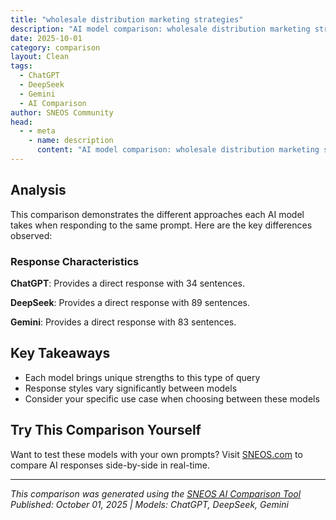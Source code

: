 ```yaml
---
title: "wholesale distribution marketing strategies"
description: "AI model comparison: wholesale distribution marketing strategies..."
date: 2025-10-01
category: comparison
layout: Clean
tags:
  - ChatGPT
  - DeepSeek
  - Gemini
  - AI Comparison
author: SNEOS Community
head:
  - - meta
    - name: description
      content: "AI model comparison: wholesale distribution marketing strategies..."
---
```


<ChatComparison
  title="wholesale distribution marketing strategies"
  prompt="wholesale distribution marketing strategies"
  :responses='{
    "ChatGPT": "Certainly! Here are some effective wholesale distribution marketing strategies to help grow your business:\n\n### 1. Build Strong Relationships with Retailers and Customers\n- **Personalized Communication:** Use CRM tools to maintain personalized contact with clients.\n- **Regular Follow-ups:** Keep consistent communication to understand their needs and offer tailored solutions.\n- **Customer Service:** Provide excellent support to build trust and long-term partnerships.\n\n### 2. Develop a Robust Online Presence\n- **Professional Website:** Showcase your product catalog, pricing, and services clearly.\n- **E-commerce Platform:** Enable easy ordering and reordering online.\n- **SEO \u0026 Content Marketing:** Create content targeting retailers, such as blog posts on industry trends.\n\n### 3. Leverage Digital Marketing\n- **Email Marketing:** Send newsletters with new products, promotions, and industry news.\n- **Social Media:** Use LinkedIn, Facebook, and Instagram to connect with potential clients and share updates.\n- **Paid Advertising:** Use Google Ads or social media ads targeting businesses in your niche.\n\n### 4. Offer Competitive Pricing and Financing Options\n- **Volume Discounts:** Provide price breaks for large orders.\n- **Flexible Payment Terms:** Offer credit or deferred payment options to reliable clients.\n\n### 5. Attend Trade Shows and Industry Events\n- **Exhibit Products:** Showcase your offerings in industry expos to gain visibility.\n- **Network:** Meet potential clients and suppliers to build your network.\n\n### 6. Provide Value-Added Services\n- **Inventory Management Support:** Help customers manage stock efficiently.\n- **Training and Support:** Offer product training to retailers to help them sell better.\n- **Fast Delivery:** Ensure reliable and timely logistics services.\n\n### 7. Utilize Data Analytics\n- **Sales Trends:** Analyze purchase data to forecast demand and tailor promotions.\n- **Customer Insights:** Segment customers to target marketing efforts more effectively.\n\n### 8. Collaborate with Manufacturers\n- **Exclusive Products:** Offer unique or exclusive items to stand out.\n- **Co-marketing:** Partner in marketing efforts to enhance brand reach.\n\n### 9. Implement Loyalty Programs\n- Reward repeat customers with discounts, special offers, or early access to new products.\n\n### 10. Focus on Niche Markets\n- Tailor your marketing efforts to specific industries or product categories to reduce competition and increase relevance.\n\n---\n\nIf you want, I can help you develop a detailed marketing plan based on these strategies!",
    "DeepSeek": "Of course. Wholesale distribution is a unique B2B field that requires a blend of traditional relationship-building and modern digital strategies. The goal is to be the most efficient, reliable, and valuable link in the supply chain for your customers (retailers, other businesses, etc.).\n\nHere is a comprehensive guide to wholesale distribution marketing strategies, broken down into core pillars and actionable tactics.\n\n### The Core Pillars of Wholesale Marketing\n\nBefore diving into tactics, understand that your marketing must rest on these four pillars:\n\n1.  **Value Beyond Price:** You\u0027re not just selling products; you\u0027re selling reliability, expertise, inventory management, and time savings. Your marketing must communicate this value.\n2.  **Relationship-Centric:** Wholesale is built on long-term relationships. Marketing should be about nurturing and deepening these connections.\n3.  **Efficiency \u0026 Ease of Doing Business:** Your ordering process, logistics, and communication must be seamless. A difficult experience is a major marketing failure.\n4.  **Targeted Reach:** You\u0027re not marketing to the general public. Your efforts must be highly focused on your specific customer segments.\n\n---\n\n### 1. Digital Marketing \u0026 Online Presence\n\nIn today\u0027s market, a strong digital foundation is non-negotiable.\n\n*   **Professional, Functional Website:** Your website is your digital sales rep and order hub.\n    *   **B2B E-commerce Portal:** Allow customers to check inventory, place orders, track shipments, and view their account history 24/7.\n    *   **Search Engine Optimization (SEO):** Optimize for keywords your customers use, like \u0022restaurant supply distributor in [City],\u0022 \u0022janitorial wholesale,\u0022 or \u0022electronic components distributor.\u0022\n    *   **Clear Product Information:** High-quality images, detailed specs, PDF datasheets, and inventory status.\n    *   **Content Marketing:** Create a **blog or resource center** with articles that help your customers succeed. For example, if you sell plumbing supplies, write about \u0022Common Winter Plumbing Issues and How to Fix Them.\u0022 This builds authority and drives SEO traffic.\n\n*   **Email Marketing (The Workhorse):**\n    *   **New Product Announcements:** Keep your customers informed about new inventory.\n    *   **Promotions \u0026 Specials:** Highlight seasonal deals, bulk discounts, or closeouts.\n    *   **Industry News \u0026 Tips:** Share valuable content from your blog.\n    *   **Automated Drip Campaigns:** Welcome series for new accounts, re-engagement emails for inactive customers.\n\n*   **LinkedIn Marketing:**\n    *   **Company Page:** Keep it updated with company news and content.\n    *   **Sales Navigator:** Empower your sales team to find and connect with key decision-makers at prospect companies.\n    *   **Targeted Content Sharing:** Share your blog posts and industry insights directly with a professional audience.\n\n*   **Online Directories \u0026 Review Sites:**\n    *   Claim and optimize your **Google Business Profile**.\n    *   List your business on industry-specific directories (e.g., Thomasnet for industrial supplies).\n    *   Encourage happy customers to leave positive reviews.\n\n### 2. Traditional \u0026 Relationship-Based Strategies\n\nThe human touch remains critical in wholesale.\n\n*   **A High-Performing Sales Team:**\n    *   **Train them as Consultants:** Your sales reps should be product and industry experts who can advise customers, not just take orders.\n    *   **Territory Management:** Assign reps to specific geographic areas or verticals to build deep local relationships.\n    *   **Regular Check-ins:** Schedule proactive calls and visits, especially with key accounts.\n\n*   **Trade Shows \u0026 Industry Events:**\n    *   **Exhibit:** Secure a booth to generate new leads, meet existing customers, and build brand awareness.\n    *   **Attend:** Send your team to network, learn about industry trends, and scout the competition.\n\n*   **Telemarketing / Inside Sales:**\n    *   Use a dedicated team for lead qualification, account management for smaller clients, and proactive outreach for promotions.\n\n*   **Print Catalogs \u0026 Brochures:**\n    *   While digital is key, a well-designed, physical catalog can still be a powerful tool for certain industries and customers who prefer to browse offline.\n\n### 3. Strategic Partnerships \u0026 Growth Levers\n\n*   **Manufacturer Co-op Marketing:**\n    *   Many manufacturers have funds to help you market *their* products. Use these funds for joint advertising, promotions, or events. This is often an underutilized resource.\n\n*   **Referral Programs:**\n    *   Incentivize your current happy customers to refer new business to you. Offer a discount or credit on their next order.\n\n*   **Partnerships with Complementary Businesses:**\n    *   Partner with non-competing businesses that serve the same customer base. For example, a commercial kitchen equipment distributor could partner with a food service consultant.\n\n### 4. Customer-Centric Programs\n\nLock in loyalty and increase lifetime value.\n\n*   **Tiered Pricing \u0026 Loyalty Programs:**\n    *   Reward high-volume customers with better pricing, faster shipping, or dedicated account management.\n\n*   **Value-Added Services (The Differentiator):**\n    *   **Kitting \u0026 Assembly:** Pre-assemble products into kits for your customers.\n    *   **Custom Labeling:** Private labeling for retailers.\n    *   **Inventory Management Services:** Offer vendor-managed inventory (VMI) where you monitor and replenish their stock automatically.\n    *   **Training \u0026 Support:** Offer product training sessions for your customers\u0027 staff.\n\n### 5. Data-Driven Marketing \u0026 Analysis\n\nUse data to make smarter decisions.\n\n*   **Customer Segmentation:**\n    *   Divide your customers into groups (e.g., by industry, order volume, purchase history) and tailor your marketing messages to each segment.\n*   **Analyze Sales Data:**\n    *   Identify your most profitable customers and products. Use this to focus your marketing efforts and inventory purchasing.\n*   **Track Marketing ROI:**\n    *   Use tracking codes on emails, ask new customers \u0022how did you hear about us?\u0022, and analyze which channels bring in the most valuable leads.\n\n---\n\n### Putting It All Together: A Simple Action Plan\n\n1.  **Audit \u0026 Set Goals:** Where are you now? What are your goals (e.g., 15% new customer acquisition, 10% growth in key accounts)?\n2.  **Fix Your Foundation:** Ensure your website is modern, functional, and has a robust B2B portal.\n3.  **Empower Your Sales Team:** Align marketing and sales. Provide them with the content and tools (like CRM) they need to succeed.\n4.  **Launch a Content Engine:** Start a blog and an email newsletter. Provide consistent value.\n5.  **Deepen Relationships:** Identify your top 20% of customers and develop a \u0022key account strategy\u0022 with added services and personal contact.\n6.  **Analyze and Refine:** Track your results monthly and double down on what works.\n\nBy combining the trust and reliability of traditional wholesale with the reach and efficiency of digital marketing, you can build a dominant and profitable distribution business.",
    "Gemini": "Okay, let\u0027s break down wholesale distribution marketing strategies.  It\u0027s a different game than marketing directly to consumers.  The goal is to build strong relationships with your retailers and partners to ensure they\u0027re effectively selling your products.\n\n**I. Understanding the Wholesale Distribution Landscape**\n\n*   **Who are your customers?**  Retailers, other distributors, resellers, institutional buyers (hospitals, schools), e-commerce businesses.\n*   **What do they need?**  Reliable supply, competitive pricing, marketing support, training, quality products, ease of ordering, fast delivery, strong profit margins.\n*   **What are their pain points?**  Inventory management, dealing with returns, finding reliable suppliers, staying competitive, customer service.\n*   **What are the competitive dynamics?**  Who are the other wholesalers in your space?  What are their strengths and weaknesses?  What are their pricing strategies?\n\n**II. Core Marketing Strategies**\n\n1.  **Relationship Building (Key Account Management):**\n\n    *   **Personalized Approach:**  Treat your key accounts like partners.  Understand their business goals and tailor your offerings to help them succeed.\n    *   **Dedicated Account Managers:**  Provide a single point of contact for each major account.  This fosters trust and ensures responsiveness.\n    *   **Regular Communication:**  Stay in touch with your retailers regularly, not just when you want to sell them something. Share industry insights, market trends, and product updates.\n    *   **Feedback Loops:**  Actively solicit feedback from your retailers about your products, services, and support.  Use this feedback to improve your offerings.\n    *   **Loyalty Programs \u0026 Incentives:**  Reward your best customers with exclusive discounts, early access to new products, or other benefits.\n    *   **Joint Business Planning:**  Work with your key retailers to develop joint marketing plans and sales strategies.\n\n2.  **Competitive Pricing \u0026 Promotions:**\n\n    *   **Volume Discounts:**  Offer attractive discounts for larger orders.\n    *   **Early Payment Discounts:**  Incentivize prompt payments with discounts.\n    *   **Seasonal Promotions:**  Run promotions that align with seasonal trends and consumer demand.\n    *   **Bundle Deals:**  Offer bundled products at a discounted price to encourage larger purchases.\n    *   **Price Matching/Guarantees:**  Consider matching competitor prices to remain competitive (carefully consider margins).\n    *   **Clear and Transparent Pricing:** Make sure your pricing is easy to understand and that there are no hidden fees.\n\n3.  **Product Marketing \u0026 Branding:**\n\n    *   **High-Quality Product Information:** Provide detailed product descriptions, specifications, images, and videos.\n    *   **Compelling Product Packaging:**  Ensure your product packaging is attractive, informative, and aligns with your brand.\n    *   **Brand Consistency:**  Maintain a consistent brand identity across all your marketing materials and communications.\n    *   **Product Training:**  Offer product training to your retailers and their staff so they can effectively sell your products.\n    *   **Samples \u0026 Demos:**  Provide samples or demos of your products to potential retailers.\n\n4.  **Digital Marketing:**\n\n    *   **Wholesale-Focused Website:**  A professional website is crucial.  It should include:\n        *   Product catalog with detailed information\n        *   Pricing (potentially password-protected for registered wholesalers)\n        *   Online ordering system\n        *   Account management portal\n        *   Resources (product manuals, marketing materials)\n        *   Contact information\n    *   **Search Engine Optimization (SEO):**  Optimize your website and content to rank higher in search results for relevant keywords.\n    *   **Email Marketing:**\n        *   Targeted email campaigns to promote new products, special offers, and company news.\n        *   Segment your email list based on customer type, purchase history, or other criteria.\n    *   **Content Marketing:**  Create valuable content that educates and informs your retailers, such as:\n        *   Blog posts about industry trends\n        *   Case studies showcasing successful retailer partnerships\n        *   Webinars on product knowledge or sales techniques\n    *   **Social Media Marketing (Strategic):**  While B2B is different, consider:\n        *   LinkedIn: Professional networking, sharing industry insights, building relationships with key contacts.\n        *   Industry-Specific Platforms:  Engage in relevant online communities and forums.\n    *   **Online Advertising (Targeted):**\n        *   Google Ads: Target retailers searching for your products or services.\n        *   LinkedIn Ads: Target specific job titles or industries.\n        *   Retargeting Ads:  Show ads to retailers who have visited your website.\n\n5.  **Trade Shows \u0026 Industry Events:**\n\n    *   **Strategic Selection:**  Choose trade shows that are relevant to your target market.\n    *   **Eye-Catching Booth:**  Create a booth that attracts attention and showcases your products effectively.\n    *   **Product Demonstrations:**  Offer product demonstrations to engage potential retailers.\n    *   **Networking:**  Build relationships with industry professionals and potential partners.\n    *   **Lead Generation:**  Collect contact information from attendees for follow-up.\n\n6.  **Sales Enablement:**\n\n    *   **Sales Training:**  Provide your sales team with the knowledge and skills they need to effectively sell your products.\n    *   **Marketing Collateral:**  Develop brochures, sell sheets, presentations, and other marketing materials that your sales team can use to support their efforts.\n    *   **CRM System:**  Use a CRM system to manage leads, track customer interactions, and streamline the sales process.\n    *   **Sales Automation Tools:**  Utilize sales automation tools to automate repetitive tasks and improve efficiency.\n\n7.  **Co-op Marketing:**\n\n    *   **Shared Advertising Costs:** Partner with your retailers to share the cost of advertising your products.\n    *   **Joint Marketing Campaigns:** Develop joint marketing campaigns that benefit both you and your retailers.\n    *   **In-Store Promotions:**  Support your retailers with in-store promotions, displays, and signage.\n\n**III. Important Considerations:**\n\n*   **Market Research:** Conduct thorough market research to understand your target market, competitors, and industry trends.\n*   **Distribution Channels:**  Evaluate different distribution channels to determine the most effective way to reach your target market.  Consider:\n    *   Direct to Retailers\n    *   Indirect through other wholesalers\n    *   Online marketplaces (Amazon, etc.) -  Carefully managed.\n*   **Logistics \u0026 Supply Chain:**  Optimize your logistics and supply chain to ensure timely and cost-effective delivery of your products.\n*   **Customer Service:**  Provide excellent customer service to your retailers to build loyalty and positive word-of-mouth.\n*   **Legal and Regulatory Compliance:**  Ensure that you are in compliance with all relevant legal and regulatory requirements.\n*   **Measurement \u0026 Analysis:** Track your marketing efforts and analyze the results to identify what\u0027s working and what\u0027s not.  Use data to optimize your strategies and improve your ROI.\n\n**IV. Key Takeaways**\n\n*   **Focus on Relationships:** Wholesale is about long-term partnerships.\n*   **Provide Value Beyond Product:**  Support, training, and marketing assistance are critical.\n*   **Be Reliable:**  Consistency in product quality and supply is essential.\n*   **Embrace Digital:**  A strong online presence is no longer optional.\n*   **Adapt and Innovate:**  The wholesale landscape is constantly changing, so be prepared to adapt your strategies and embrace new technologies.\n\nBy implementing these strategies, you can build a successful wholesale distribution business and achieve sustainable growth. Remember to tailor your approach to your specific industry, target market, and business goals. Good luck!\n"
  }'
  published-date="19:24"
/>

## Analysis

This comparison demonstrates the different approaches each AI model takes when responding to the same prompt. Here are the key differences observed:

### Response Characteristics

**ChatGPT**: Provides a direct response with 34 sentences. 

**DeepSeek**: Provides a direct response with 89 sentences. 

**Gemini**: Provides a direct response with 83 sentences. 

## Key Takeaways

- Each model brings unique strengths to this type of query
- Response styles vary significantly between models
- Consider your specific use case when choosing between these models

## Try This Comparison Yourself

Want to test these models with your own prompts? Visit [SNEOS.com](https://sneos.com) to compare AI responses side-by-side in real-time.

---

*This comparison was generated using the [SNEOS AI Comparison Tool](https://sneos.com)*
*Published: October 01, 2025 | Models: ChatGPT, DeepSeek, Gemini*

